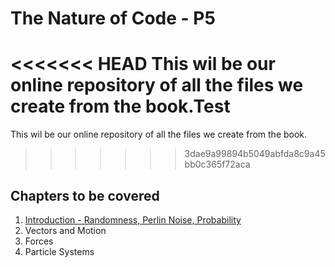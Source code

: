 # The Nature of Code - P5

<<<<<<< HEAD
This wil be our online repository of all the files we create from the book.Test
=======
This wil be our online repository of all the files we create from the book.
>>>>>>> 3dae9a99894b5049abfda8c9a45bb0c365f72aca

## Chapters to be covered
1. [Introduction - Randomness, Perlin Noise, Probability](01_introduction/)
2. Vectors and Motion
3. Forces
4. Particle Systems

